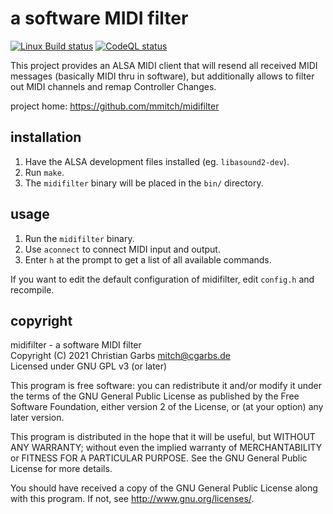 a software MIDI filter
======================

[![Linux Build status](https://github.com/mmitch/midifilter/workflows/Linux%20Build/badge.svg?branch=master)](https://github.com/mmitch/midifilter/actions?query=workflow%3A%22Linux+Build%22)
[![CodeQL status](https://github.com/mmitch/midifilter/workflows/CodeQL/badge.svg?branch=master)](https://github.com/mmitch/midifilter/actions?query=workflow%3ACodeQL)

This project provides an ALSA MIDI client that will resend all
received MIDI messages (basically MIDI thru in software), but
additionally allows to filter out MIDI channels and remap Controller
Changes.


project home: https://github.com/mmitch/midifilter


installation
------------

1. Have the ALSA development files installed (eg. `libasound2-dev`).
2. Run `make`.
3. The `midifilter` binary will be placed in the `bin/` directory.


usage
-----

1. Run the `midifilter` binary.
2. Use `aconnect` to connect MIDI input and output.
3. Enter `h` at the prompt to get a list of all available commands.

If you want to edit the default configuration of midifilter, edit
`config.h` and recompile.


copyright
---------

midifilter  -  a software MIDI filter  
Copyright (C) 2021  Christian Garbs <mitch@cgarbs.de>  
Licensed under GNU GPL v3 (or later)  

This program is free software: you can redistribute it and/or modify
it under the terms of the GNU General Public License as published by
the Free Software Foundation, either version 2 of the License, or
(at your option) any later version.

This program is distributed in the hope that it will be useful,
but WITHOUT ANY WARRANTY; without even the implied warranty of
MERCHANTABILITY or FITNESS FOR A PARTICULAR PURPOSE.  See the
GNU General Public License for more details.

You should have received a copy of the GNU General Public License
along with this program.  If not, see <http://www.gnu.org/licenses/>.
